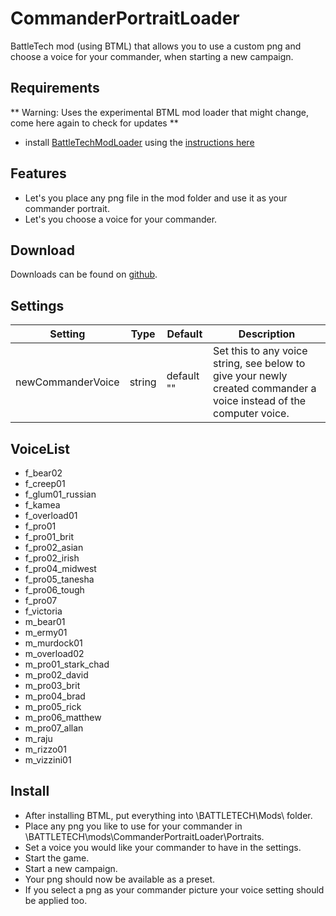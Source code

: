 # CommanderPortraitLoader
BattleTech mod (using BTML) that allows you to use a custom png and choose a voice for your commander, when starting a new campaign.

## Requirements
** Warning: Uses the experimental BTML mod loader that might change, come here again to check for updates **

* install [BattleTechModLoader](https://github.com/Mpstark/BattleTechModLoader/releases) using the [instructions here](https://github.com/Mpstark/BattleTechModLoader)

## Features
- Let's you place any png file in the mod folder and use it as your commander portrait.
- Let's you choose a voice for your commander.

## Download

Downloads can be found on [github](https://github.com/Morphyum/CommanderPortraitLoader/releases).

## Settings
Setting | Type | Default | Description
--- | --- | --- | ---
newCommanderVoice | string | default "" | Set this to any voice string, see below to give your newly created commander a voice instead of the computer voice.

## VoiceList

- f_bear02
- f_creep01
- f_glum01_russian
- f_kamea
- f_overload01
- f_pro01
- f_pro01_brit
- f_pro02_asian
- f_pro02_irish
- f_pro04_midwest
- f_pro05_tanesha
- f_pro06_tough
- f_pro07
- f_victoria
- m_bear01
- m_ermy01
- m_murdock01
- m_overload02
- m_pro01_stark_chad
- m_pro02_david
- m_pro03_brit
- m_pro04_brad
- m_pro05_rick
- m_pro06_matthew
- m_pro07_allan
- m_raju
- m_rizzo01
- m_vizzini01
    
## Install
- After installing BTML, put  everything into \BATTLETECH\Mods\ folder.
- Place any png you like to use for your commander in \BATTLETECH\mods\CommanderPortraitLoader\Portraits.
- Set a voice you would like your commander to have in the settings.
- Start the game.
- Start a new campaign.
- Your png should now be available as a preset.
- If you select a png as your commander picture your voice setting should be applied too.

